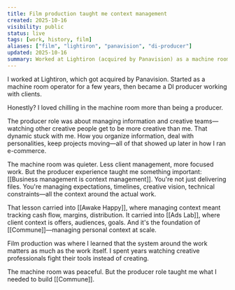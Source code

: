 ```yaml
---
title: Film production taught me context management
created: 2025-10-16
visibility: public
status: live
tags: [work, history, film]
aliases: ["film", "lightiron", "panavision", "di-producer"]
updated: 2025-10-16
summary: Worked at Lightiron (acquired by Panavision) as a machine room operator, then DI producer—learned to manage creative teams and information flow. Preferred the machine room.
---
```


I worked at Lightiron, which got acquired by Panavision. Started as a machine room operator for a few years, then became a DI producer working with clients.

Honestly? I loved chilling in the machine room more than being a producer.

The producer role was about managing information and creative teams—watching other creative people get to be more creative than me. That dynamic stuck with me. How you organize information, deal with personalities, keep projects moving—all of that showed up later in how I ran e-commerce.

The machine room was quieter. Less client management, more focused work. But the producer experience taught me something important: [[Business management is context management]]. You're not just delivering files. You're managing expectations, timelines, creative vision, technical constraints—all the context around the actual work.

That lesson carried into [[Awake Happy]], where managing context meant tracking cash flow, margins, distribution. It carried into [[Ads Lab]], where client context is offers, audiences, goals. And it's the foundation of [[Commune]]—managing personal context at scale.

Film production was where I learned that the system around the work matters as much as the work itself. I spent years watching creative professionals fight their tools instead of creating.

The machine room was peaceful. But the producer role taught me what I needed to build [[Commune]].
